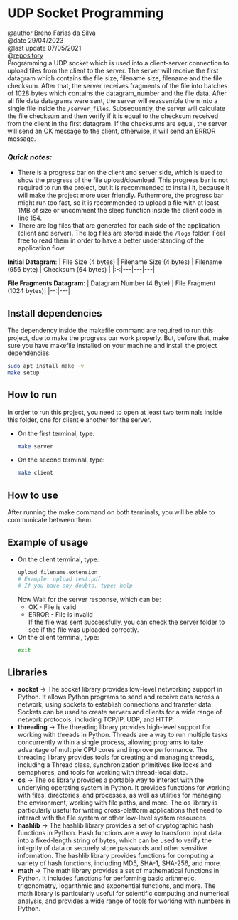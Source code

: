 
# UDP Socket Programming
@author Breno Farias da Silva    
@date 29/04/2023  
@last update 07/05/2021  
@[repository](https://github.com/BrenoFariasdaSilva/University/tree/main/Distributed%20Systems/Activity%2002%20-%20UDP%20Socket%20Programming/UDP%20File%20Upload%20System)  
Programming a UDP socket which is used into a client-server connection to upload files from the client to the server. The server will receive the first datagram which contains the file size, filename size, filename and the file checksum. After that, the server receives fragments of the file into batches of 1028 bytes which contains the datagram_number and the file data. After all file data datagrams were sent, the server will reassemble them into a single file inside the `/server_files`. Subsequently, the server will calculate the file checksum and then verify if it is equal to the checksum received from the client in the first datagram. If the checksums are equal, the server will send an OK message to the client, otherwise, it will send an ERROR message.   

### ***Quick notes:***  
 - There is a progress bar on the client and server side, which is used to show the progress of the file upload/download. This progress bar is not required to run the project, but it is recommended to install it, because it will make the project more user friendly. Futhermore, the progress bar might run too fast, so it is recommended to upload a file with at least 1MB of size or uncomment the sleep function inside the client code in line 154. 
 - There are log files that are generated for each side of the application (client and server). The log files are stored inside the `/logs` folder. Feel free to read them in order to have a better understanding of the application flow.

**Initial Datagram**:
| File Size (4 bytes) | Filename Size (4 bytes) | Filename (956 byte) | Checksum (64 bytes) |
|:-:|---|---|---|

**File Fragments Datagram**:
| Datagram Number (4 Byte) | File Fragment (1024 bytes)|
|--:|---|

## Install dependencies
The dependency inside the makefile command are required to run this project, due to make the progress bar work properly. But, before that, make sure you have makefile installed on your machine and install the project dependencies.
```bash
sudo apt install make -y
make setup
```

## How to run
In order to run this project, you need to open at least two terminals inside this folder, one for client e another for the server.  
- On the first terminal, type:  
    ```bash  
    make server
    ```  
- On the second terminal, type:  
    ```bash 
    make client
    ```
## How to use
After running the make command on both terminals, you will be able to communicate between them.  
## Example of usage
* On the client terminal, type:  
    ```bash
    upload filename.extension
    # Example: upload test.pdf
    # If you have any doubts, type: help
    ```
    Now Wait for the server response, which can be:
    - OK - File is valid
    - ERROR - File is invalid  
    If the file was sent successfully, you can check the server folder to see if the file was uploaded correctly.
* On the client terminal, type:   
    ```bash
    exit
    ```
## Libraries
- **socket** -> The socket library provides low-level networking support in Python. It allows Python programs to send and receive data across a network, using sockets to establish connections and transfer data. Sockets can be used to create servers and clients for a wide range of network protocols, including TCP/IP, UDP, and HTTP.
- **threading** -> The threading library provides high-level support for working with threads in Python. Threads are a way to run multiple tasks concurrently within a single process, allowing programs to take advantage of multiple CPU cores and improve performance. The threading library provides tools for creating and managing threads, including a Thread class, synchronization primitives like locks and semaphores, and tools for working with thread-local data.
- **os** -> The os library provides a portable way to interact with the underlying operating system in Python. It provides functions for working with files, directories, and processes, as well as utilities for managing the environment, working with file paths, and more. The os library is particularly useful for writing cross-platform applications that need to interact with the file system or other low-level system resources.
- **hashlib** -> The hashlib library provides a set of cryptographic hash functions in Python. Hash functions are a way to transform input data into a fixed-length string of bytes, which can be used to verify the integrity of data or securely store passwords and other sensitive information. The hashlib library provides functions for computing a variety of hash functions, including MD5, SHA-1, SHA-256, and more.
- **math** -> The math library provides a set of mathematical functions in Python. It includes functions for performing basic arithmetic, trigonometry, logarithmic and exponential functions, and more. The math library is particularly useful for scientific computing and numerical analysis, and provides a wide range of tools for working with numbers in Python.